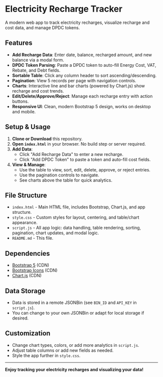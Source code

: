 # Electricity Recharge Tracker

A modern web app to track electricity recharges, visualize recharge and cost data, and manage DPDC tokens.

## Features

- **Add Recharge Data**: Enter date, balance, recharged amount, and new balance via a modal form.
- **DPDC Token Parsing**: Paste a DPDC token to auto-fill Energy Cost, VAT, Rebate, and Debt fields.
- **Sortable Table**: Click any column header to sort ascending/descending.
- **Pagination**: View 5 records per page with navigation controls.
- **Charts**: Interactive line and bar charts (powered by Chart.js) show recharge and cost trends.
- **Edit/Delete/Approve/Reject**: Manage each recharge entry with action buttons.
- **Responsive UI**: Clean, modern Bootstrap 5 design, works on desktop and mobile.

## Setup & Usage

1. **Clone or Download** this repository.
2. **Open `index.html`** in your browser. No build step or server required.
3. **Add Data**:
   - Click "Add Recharge Data" to enter a new recharge.
   - Click "Add DPDC Token" to paste a token and auto-fill cost fields.
4. **View & Manage**:
   - Use the table to view, sort, edit, delete, approve, or reject entries.
   - Use the pagination controls to navigate.
   - See charts above the table for quick analytics.

## File Structure

- `index.html` - Main HTML file, includes Bootstrap, Chart.js, and app structure.
- `style.css` - Custom styles for layout, centering, and table/chart appearance.
- `script.js` - All app logic: data handling, table rendering, sorting, pagination, chart updates, and modal logic.
- `README.md` - This file.

## Dependencies
- [Bootstrap 5](https://getbootstrap.com/) (CDN)
- [Bootstrap Icons](https://icons.getbootstrap.com/) (CDN)
- [Chart.js](https://www.chartjs.org/) (CDN)

## Data Storage
- Data is stored in a remote JSONBin (see `BIN_ID` and `API_KEY` in `script.js`).
- You can change to your own JSONBin or adapt for local storage if desired.

## Customization
- Change chart types, colors, or add more analytics in `script.js`.
- Adjust table columns or add new fields as needed.
- Style the app further in `style.css`.

---

**Enjoy tracking your electricity recharges and visualizing your data!** 